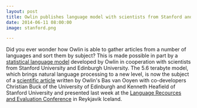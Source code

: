 ```yaml
---
layout: post
title: Owlin publishes language model with scientists from Stanford and Edinburgh's University
date: 2014-06-11 08:00:00
image: stanford.png

---
```


Did you ever wonder how Owlin is able to gather articles from a number of languages and sort them by subject? This is made possible in part by a [statistical language model](https://en.wikipedia.org/wiki/Language_model) developed by Owlin in cooperation with scientists from Stanford University and Edinburgh University. 
The 5.6 terabyte model, which brings natural language processing to a new level, is now the subject of a [scientific article](http://statmt.org/ngrams/pages/poster.html) written by Owlin's Bas van Ooyen with co-developers Christian Buck of the University of Edinburgh and Kenneth Heafield of Stanford University and presented last week at the [Language Recources and Evaluation Conference](http://lrec2014.lrec-conf.org/en/) in Reykjavik Iceland.

